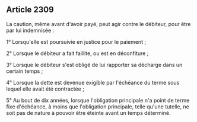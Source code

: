 Article 2309
----
La caution, même avant d'avoir payé, peut agir contre le débiteur, pour être par
lui indemnisée :

1° Lorsqu'elle est poursuivie en justice pour le paiement ;

2° Lorsque le débiteur a fait faillite, ou est en déconfiture ;

3° Lorsque le débiteur s'est obligé de lui rapporter sa décharge dans un certain
temps ;

4° Lorsque la dette est devenue exigible par l'échéance du terme sous lequel
elle avait été contractée ;

5° Au bout de dix années, lorsque l'obligation principale n'a point de terme
fixe d'échéance, à moins que l'obligation principale, telle qu'une tutelle, ne
soit pas de nature à pouvoir être éteinte avant un temps déterminé.
